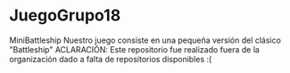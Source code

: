 # JuegoGrupo18
MiniBattleship
Nuestro juego consiste en una pequeña versión del clásico "Battleship"
ACLARACIÓN: Este repositorio fue realizado fuera de la organización dado a falta de repositorios disponibles :(
